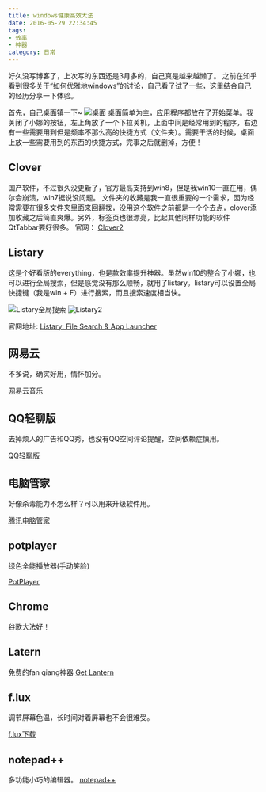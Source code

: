 ```yaml
---
title: windows健康高效大法
date: 2016-05-29 22:34:45
tags: 
- 效率
- 神器
category: 日常
---
```


好久没写博客了，上次写的东西还是3月多的，自己真是越来越懒了。
之前在知乎看到很多关于“如何优雅地windows”的讨论，自己看了试了一些，这里结合自己的经历分享一下体验。
<!-- more -->
首先，自己桌面镇一下~
![桌面]( http://7xrsid.com1.z0.glb.clouddn.com/5-29%2Fdesktop.png "桌面")
桌面简单为主，应用程序都放在了开始菜单。我关闭了小娜的按钮，左上角放了一个下拉关机，上面中间是经常用到的程序，右边有一些需要用到但是频率不那么高的快捷方式（文件夹）。需要干活的时候，桌面上放一些需要用到的东西的快捷方式，完事之后就删掉，方便！

## Clover
国产软件，不过很久没更新了，官方最高支持到win8，但是我win10一直在用，偶尔会崩溃，win7据说没问题。
文件夹的收藏是我一直很重要的一个需求，因为经常需要在很多文件夹里面来回翻找，没用这个软件之前都是一个个去点，clover添加收藏之后简直爽爆。另外，标签页也很漂亮，比起其他同样功能的软件QtTabbar要好很多。
官网：
[Clover2][1]

## Listary
这是个好看版的everything，也是款效率提升神器。虽然win10的整合了小娜，也可以进行全局搜索，但是感觉没有那么顺畅，就用了listary。listary可以设置全局快捷键（我是win + F）进行搜索，而且搜索速度相当快。

![Listary全局搜索](http://7xrsid.com1.z0.glb.clouddn.com/5-29%2Flistary1.png "Listary全局搜索")
![Listary2](http://7xrsid.com1.z0.glb.clouddn.com/5-29%2Flistary2.png "Listary")

官网地址:
[Listary: File Search & App Launcher][2]


## 网易云
不多说，确实好用，情怀加分。

[网易云音乐][3]

## QQ轻聊版
去掉烦人的广告和QQ秀，也没有QQ空间评论提醒，空间依赖症慎用。

[QQ轻聊版][4]

## 电脑管家
好像杀毒能力不怎么样？可以用来升级软件用。

[腾讯电脑管家][5]

## potplayer
绿色全能播放器(手动笑脸)

[PotPlayer][6]


## Chrome
谷歌大法好！


## Latern
免费的fan qiang神器
[Get Lantern][9]

## f.lux
调节屏幕色温，长时间对着屏幕也不会很难受。

[f.lux下载][7]

## notepad++
多功能小巧的编辑器。
[notepad++][8]

[1]: http://cn.ejie.me/ "易捷科技"
[2]: http://www.listary.com/ "Listary"
[3]: http://music.163.com/#/download "Netease Music"
[4]: http://im.qq.com/lightqq/ "QQ light"
[5]: http://guanjia.qq.com/
[6]: http://www.potplayer.org/
[7]: https://justgetflux.com/
[8]: https://notepad-plus-plus.org/
[9]: https://getlantern.org/